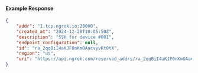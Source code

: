 <!-- Code generated for API Clients. DO NOT EDIT. -->

#### Example Response

```json
{
	"addr": "1.tcp.ngrok.io:20000",
	"created_at": "2024-12-28T10:05:50Z",
	"description": "SSH for device #001",
	"endpoint_configuration": null,
	"id": "ra_2qqBiI4aKJF0nKmOAacvyvKt0tX",
	"region": "us",
	"uri": "https://api.ngrok.com/reserved_addrs/ra_2qqBiI4aKJF0nKmOAacvyvKt0tX"
}
```

